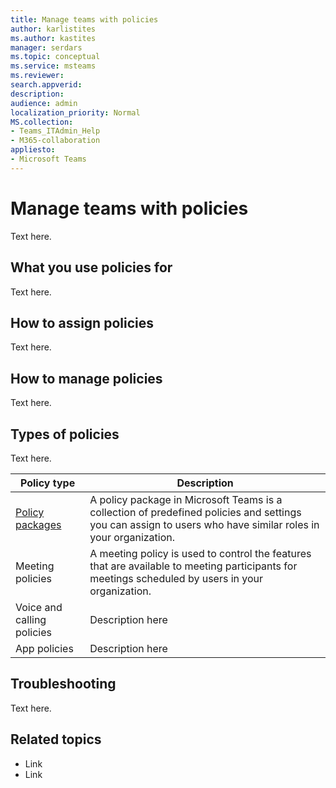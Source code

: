 ```yaml
---
title: Manage teams with policies
author: karlistites
ms.author: kastites
manager: serdars
ms.topic: conceptual
ms.service: msteams
ms.reviewer: 
search.appverid: 
description: 
audience: admin
localization_priority: Normal
MS.collection: 
- Teams_ITAdmin_Help
- M365-collaboration
appliesto: 
- Microsoft Teams
---
```


# Manage teams with policies

Text here.

## What you use policies for

Text here.

## How to assign policies

Text here.

## How to manage policies

Text here.

## Types of policies

Text here.

Policy type | Description
------------|------------
[Policy packages](https://docs.microsoft.com/en-us/microsoftteams/manage-policy-packages) | A policy package in Microsoft Teams is a collection of predefined policies and settings you can assign to users who have similar roles in your organization.
Meeting policies | A meeting policy is used to control the features that are available to meeting participants for meetings scheduled by users in your organization.
Voice and calling policies | Description here
App policies | Description here

## Troubleshooting

Text here.

## Related topics

* Link
* Link
